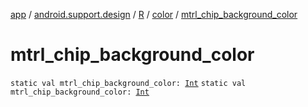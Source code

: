 [app](../../../index.md) / [android.support.design](../../index.md) / [R](../index.md) / [color](index.md) / [mtrl_chip_background_color](./mtrl_chip_background_color.md)

# mtrl_chip_background_color

`static val mtrl_chip_background_color: `[`Int`](https://kotlinlang.org/api/latest/jvm/stdlib/kotlin/-int/index.html)
`static val mtrl_chip_background_color: `[`Int`](https://kotlinlang.org/api/latest/jvm/stdlib/kotlin/-int/index.html)